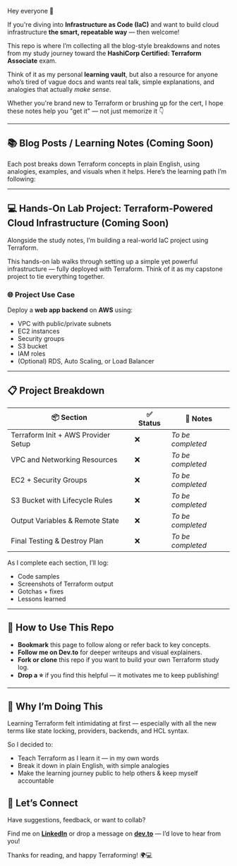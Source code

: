 Hey everyone 👋

If you're diving into **Infrastructure as Code (IaC)** and want to build cloud infrastructure **the smart, repeatable way** — then welcome!

This repo is where I’m collecting all the blog-style breakdowns and notes from my study journey toward the **HashiCorp Certified: Terraform Associate** exam.

Think of it as my personal **learning vault**, but also a resource for anyone who’s tired of vague docs and wants real talk, simple explanations, and analogies that actually *make sense*.

Whether you're brand new to Terraform or brushing up for the cert, I hope these notes help you "get it" — not just memorize it 👇

---

## 📚 Blog Posts / Learning Notes (Coming Soon)

Each post breaks down Terraform concepts in plain English, using analogies, examples, and visuals when it helps. Here’s the learning path I’m following:


---

## 💻 Hands-On Lab Project: Terraform-Powered Cloud Infrastructure (Coming Soon)

Alongside the study notes, I’m building a real-world IaC project using Terraform.

This hands-on lab walks through setting up a simple yet powerful infrastructure — fully deployed with Terraform. Think of it as my capstone project to tie everything together.

### 🌐 Project Use Case
Deploy a **web app backend** on **AWS** using:
- VPC with public/private subnets
- EC2 instances
- Security groups
- S3 bucket
- IAM roles
- (Optional) RDS, Auto Scaling, or Load Balancer

---

## 📋 Project Breakdown

| 📦 Section | ✅ Status | 📎 Notes |
|------------|-----------|----------|
| Terraform Init + AWS Provider Setup | ❌ | _To be completed_ |
| VPC and Networking Resources | ❌ | _To be completed_ |
| EC2 + Security Groups | ❌ | _To be completed_ |
| S3 Bucket with Lifecycle Rules | ❌ | _To be completed_ |
| Output Variables & Remote State | ❌ | _To be completed_ |
| Final Testing & Destroy Plan | ❌ | _To be completed_ |

As I complete each section, I’ll log:
- Code samples
- Screenshots of Terraform output
- Gotchas + fixes
- Lessons learned

---

## 🔗 How to Use This Repo

- **Bookmark** this page to follow along or refer back to key concepts.
- **Follow me on Dev.to** for deeper writeups and visual explainers.
- **Fork or clone** this repo if you want to build your own Terraform study log.
- **Drop a ⭐** if you find this helpful — it motivates me to keep publishing!

---

## 🧠 Why I’m Doing This

Learning Terraform felt intimidating at first — especially with all the new terms like state locking, providers, backends, and HCL syntax.

So I decided to:
- Teach Terraform as I learn it — in my own words
- Break it down in plain English, with simple analogies
- Make the learning journey public to help others & keep myself accountable

## 🤝 Let’s Connect

Have suggestions, feedback, or want to collab?

Find me on **[LinkedIn](https://www.linkedin.com/in/suleyman-m-a74768221)** or drop a message on **[dev.to](https://dev.to/1suleyman)** — I’d love to hear from you!

Thanks for reading, and happy Terraforming! 🌍💻
